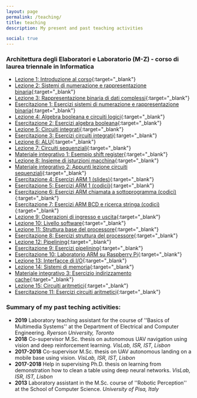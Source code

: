 ```yaml
---
layout: page
permalink: /teaching/
title: teaching
description: My present and past teaching activities

social: true
---
```


### Architettura degli Elaboratori e Laboratorio (M-Z) - corso di laurea triennale in Informatica

* [Lezione 1: Introduzione al corso](../assets/pdf/introduzione-al-corso.pdf){:target="\_blank"}
* [Lezione 2: Sistemi di numerazione e rappresentazione binaria](../assets/pdf/Sistemi-di-numerazione-e-rappresentazione-binaria.pdf){:target="\_blank"}
* [Lezione 3: Rappresentazione binaria di dati complessi](../assets/pdf/Rappresentazione-binaria-di-dati-complessi.pdf){:target="\_blank"}
* [Esercitazione 1: Esercizi sistemi di numerazione e rappresentazione binaria](../assets/pdf/Esercizi-sistemi-di-numerazione-e-rappresentazione-binaria.pdf){:target="\_blank"}
* [Lezione 4: Algebra booleana e circuiti logici](../assets/pdf/algebra-booleana-e-circuiti-logici.pdf){:target="\_blank"}
* [Esercitazione 2: Esercizi algebra booleana](../assets/pdf/Esercizi-algebra-booleana.pdf){:target="\_blank"}
* [Lezione 5: Circuiti integrati](../assets/pdf/Tecnologia-microelettronica.pdf){:target="\_blank"}
* [Esercitazione 3: Esercizi circuiti integrati](../assets/pdf/Esercizi-circuiti-logici.pdf){:target="\_blank"}
* [Lezione 6: ALU](../assets/pdf/ALU.pdf){:target="\_blank"}
* [Lezione 7: Circuiti sequenziali](../assets/pdf/Reti-sequenziali.pdf){:target="\_blank"}
* [Materiale integrativo 1: Esempio shift register](../assets/img/Esempio_Shift_register.png){:target="\_blank"}
* [Lezione 8: Insieme di isturzioni macchina](../assets/pdf/Insieme-di-istruzioni-macchina.pdf){:target="\_blank"}
* [Materiale integrativo 2: Appunti lezione circuiti sequenziali](../assets/archives/Appunti-lezione-2.zip){:target="\_blank"}
* [Esercitazione 4: Esercizi ARM 1 (slides)](../assets/pdf/Esercitazione-ARM-1.pdf){:target="\_blank"}
* [Esercitazione 5: Esercizi ARM 1 (codici)](../assets/archives/Esercizi_assembly_1.zip){:target="\_blank"}
* [Esercitazione 6: Esercizi ARM chiamata a sottoprogramma (codici)](../assets/archives/Esercizi_assembly_2.zip){:target="\_blank"}
* [Esercitazione 7: Esercizi ARM BCD e ricerca stringa (codici)](../assets/archives/Esercizi_assembly_3.zip){:target="\_blank"}
* [Lezione 9: Operazioni di ingresso e uscita](../assets/pdf/Operazioni-di-ingresso-e-uscita.pdf){:target="\_blank"}
* [Lezione 10: Livello software](../assets/pdf/Livello-software.pdf){:target="\_blank"}
* [Lezione 11: Struttura base del processore](../assets/pdf/Struttura-base-del-processore.pdf){:target="\_blank"}
* [Esercitazione 8: Esercizi struttura del processore](../assets/pdf/Esercizi-struttura-del-processore.pdf){:target="\_blank"}
* [Lezione 12: Pipelining](../assets/pdf/Pipelining.pdf){:target="\_blank"}
* [Esercitazione 9: Esercizi pipelining](../assets/pdf/Esercizi-pipelining.pdf){:target="\_blank"}
* [Esercitazione 10: Laboratorio ARM su Raspberry Pi](https://github.com/nigno17/ARM_lab){:target="\_blank"}
* [Lezione 13: Interfacce di I/O](../assets/pdf/Interfacce-Input-Output.pdf){:target="\_blank"}
* [Lezione 14: Sistemi di memoria](../assets/pdf/sistemi_di_memoria.pdf){:target="\_blank"}
* [Materiale integrativo 3: Esercizio indirizzamento cache](../assets/pdf/Esercizio_cache.pdf){:target="\_blank"}
* [Lezione 15: Circuiti aritmetici](../assets/pdf/Circuiti-aritmetici.pdf){:target="\_blank"}
* [Esercitazione 11: Esercizi circuiti aritmetici](../assets/pdf/Esercizi_circuiti_aritmetici.pdf){:target="\_blank"}


### Summary of my past teching activities:

* <b>2019</b> Laboratory teaching assistant for the course of ''Basics of Multimedia Systems'' at the Department of Electrical and Computer Engineering. <i>Ryerson University, Toronto</i>
* <b>2018</b> Co-supervisor M.Sc. thesis on autonomous UAV navigation using vision and deep reinforcement learning. <i>VisLab, ISR, IST, Lisbon</i>
* <b>2017-2018</b> Co-supervisor M.Sc. thesis on UAV autonomous landing on a mobile base using vision. <i>VisLab, ISR, IST, Lisbon</i>
* <b>2017-2018</b> Help in supervising Ph.D. thesis on learning from demonstration how to clean a table using deep neural networks. <i>VisLab, ISR, IST, Lisbon</i>
* <b>2013</b> Laboratory assistant in the M.Sc. course of ''Robotic Perception'' at the School of Computer Science. <i>University of Pisa, Italy</i>
